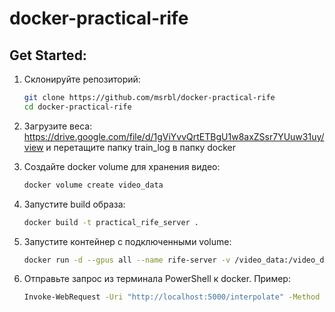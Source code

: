# docker-practical-rife

## Get Started:

1. Склонируйте репозиторий:
   ```bash
   git clone https://github.com/msrbl/docker-practical-rife
   cd docker-practical-rife 

2. Загрузите веса: https://drive.google.com/file/d/1gViYvvQrtETBgU1w8axZSsr7YUuw31uy/view
   и перетащите папку train_log в папку docker

3. Создайте docker volume для хранения видео:
    ```bash
    docker volume create video_data

4. Запустите build образа:
    ```bash
    docker build -t practical_rife_server .

5. Запустите контейнер с подключенными volume:
    ```bash
    docker run -d --gpus all --name rife-server -v /video_data:/video_data -p 5000:5000 practical_rife_server

6. Отправьте запрос из терминала PowerShell к docker. Пример:
    ```bash
    Invoke-WebRequest -Uri "http://localhost:5000/interpolate" -Method POST -Headers @{"Content-Type"="application/json" -Body '{"input_video": "Snakes15FPS360p.mp4", "output_video": "output_video.mp4", "multi": 4}'
